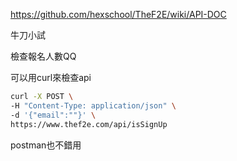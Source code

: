 https://github.com/hexschool/TheF2E/wiki/API-DOC

牛刀小試

檢查報名人數QQ


可以用curl來檢查api


```sh
curl -X POST \
-H "Content-Type: application/json" \
-d '{"email":""}' \
https://www.thef2e.com/api/isSignUp
```

postman也不錯用

